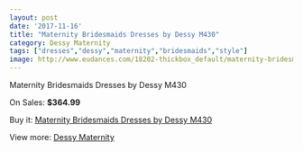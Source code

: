 ```yaml
---
layout: post
date: '2017-11-16'
title: "Maternity Bridesmaids Dresses by Dessy M430"
category: Dessy Maternity
tags: ["dresses","dessy","maternity","bridesmaids","style"]
image: http://www.eudances.com/18202-thickbox_default/maternity-bridesmaids-dresses-by-dessy-m430.jpg
---
```

Maternity Bridesmaids Dresses by Dessy M430

On Sales: **$364.99**
<a href="https://www.eudances.com/en/dessy-maternity/5321-maternity-bridesmaids-dresses-by-dessy-m430.html"><amp-img layout="responsive" width="600" height="600" src="//www.eudances.com/18202-thickbox_default/maternity-bridesmaids-dresses-by-dessy-m430.jpg" alt="Maternity Bridesmaids Dresses by Dessy M430 0" /></a>
<a href="https://www.eudances.com/en/dessy-maternity/5321-maternity-bridesmaids-dresses-by-dessy-m430.html"><amp-img layout="responsive" width="600" height="600" src="//www.eudances.com/18203-thickbox_default/maternity-bridesmaids-dresses-by-dessy-m430.jpg" alt="Maternity Bridesmaids Dresses by Dessy M430 1" /></a>

Buy it: [Maternity Bridesmaids Dresses by Dessy M430](https://www.eudances.com/en/dessy-maternity/5321-maternity-bridesmaids-dresses-by-dessy-m430.html "Maternity Bridesmaids Dresses by Dessy M430")

View more: [Dessy Maternity](https://www.eudances.com/en/95-dessy-maternity "Dessy Maternity")